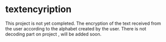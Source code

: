# textencyription

This project is not yet completed.
The encryption of the text received from the user according to the alphabet created by the user.
There is not decoding part on project , will be added soon.
